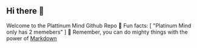 ## Hi there 👋


Welcome to the Plattinum Mind Github Repo
🍿 Fun facts: [
  "Platinum Mind only has 2 memebers"
]
🧙 Remember, you can do mighty things with the power of [Markdown](https://docs.github.com/github/writing-on-github/getting-started-with-writing-and-formatting-on-github/basic-writing-and-formatting-syntax)
